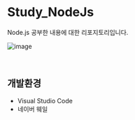 # Study_NodeJs

Node.js 공부한 내용에 대한 리포지토리입니다.

![image](https://github.com/cosmoss919/Study_NodeJs/assets/162278527/02d004bf-ace3-4dcc-9ac9-dc0bf6c2e75c)

<br/>

## 개발환경
- Visual Studio Code
- 네이버 웨일


